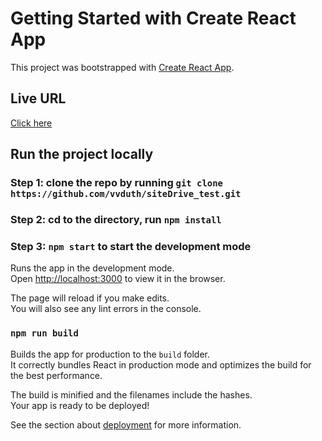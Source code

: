 # Getting Started with Create React App

This project was bootstrapped with [Create React App](https://github.com/facebook/create-react-app).

## Live URL 

[Click here](https://nimble-phoenix-bb17c9.netlify.app/)

## Run the project locally

### Step 1: clone the repo by running `git clone https://github.com/vvduth/siteDrive_test.git`

### Step 2: cd to the directory, run `npm install`



### Step 3: `npm start` to start the development mode

Runs the app in the development mode.\
Open [http://localhost:3000](http://localhost:3000) to view it in the browser.

The page will reload if you make edits.\
You will also see any lint errors in the console.

### `npm run build`

Builds the app for production to the `build` folder.\
It correctly bundles React in production mode and optimizes the build for the best performance.

The build is minified and the filenames include the hashes.\
Your app is ready to be deployed!

See the section about [deployment](https://facebook.github.io/create-react-app/docs/deployment) for more information.
